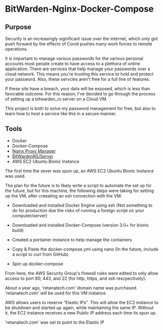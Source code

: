 # BitWarden-Nginx-Docker-Compose


## Purpose
Security is an increasingly significant issue over the internet, which only got push forward by the effects of Covid pushes many work forces to remote operations. 

It is important to manage various passwords for the various personal accounts most people create to have access to a plethora of online application. There are services that help manage your passwords over a cloud network. This means you're trusting this service to hold and protect your password. Also, these servcies aren't free for a full line of features.

If these site have a breach, your data will be exposed, which is less than favorable outcome. For this reason, I've decided to go through the process of setting up a bitwarden_rs server on a Cloud VM.

This project is both to solve my password management for free, but also to learn how to host a service like this in a secure manner.

## Tools

- Docker
- Docker-Compose
- [Nginx Proxy Manager](https://nginxproxymanager.com/)
- [BitWardenRS/Server](https://hub.docker.com/r/bitwardenrs/server)
- AWS EC2 Ubuntu Bionic Instance



The first time the sever was spun  up, an AWS EC2 Ubuntu Bionic Instance was used.

The plan for the future is to likely write a script to automate the set up for the future, but for this machine, the following steps were taking for setting up the VM, after creeating an ssh connection with the VM:
 - Downloaded and installed Docker Engine using ssh (Not something to do for production due the risks of running a foreign script on your computer/server)

 - Downloaded and installed Docker-Compose (version 3.0+ for bionic build)

 - Created a portainer instance to help manage the containers

 - Copy & Paste the docker-compose.yml using nano (In the future, include a script to curl from GitHub)

 - Spin up docker-compose

From here,  the AWS Security Group's firewall rules were edited to only allow access to port 80, 443, and 22 (for http, https, and ssh rescpectively).

About a year ago, 'retanatech.com' domain name was purchased. 'retanatech.com' will be used for this VM instance. 

AWS allows users to reserve "Elastic IPs". This will allow the EC2 instance to be shutdown and started up again, while maintaining the same IP. Without it, the EC2 instance receives a new Public IP address each time its spun up.

'retanatech.com' was set to point to the Elastic IP